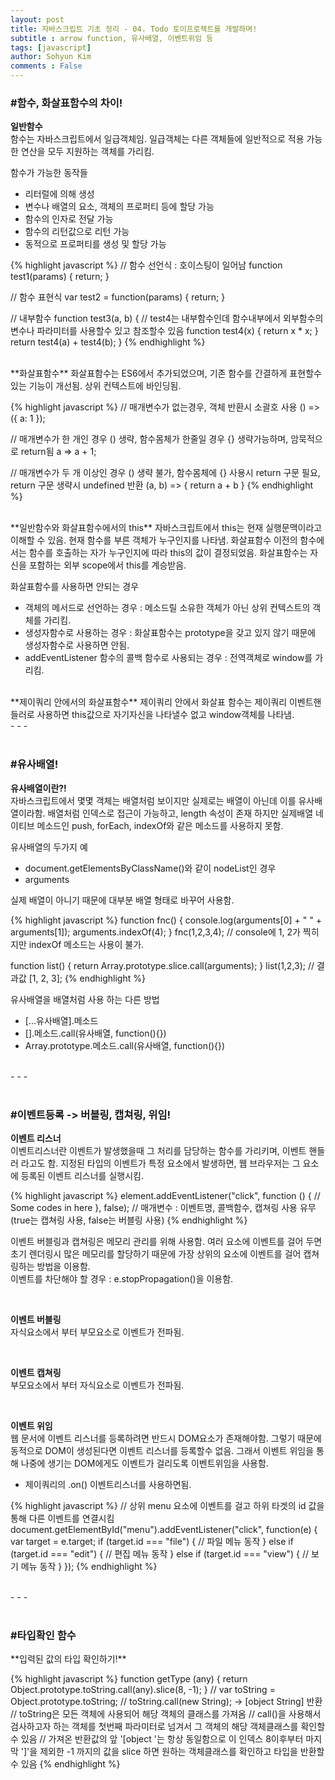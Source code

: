 ```yaml
---
layout: post
title: 자바스크립트 기초 정리 - 04. Todo 토이프로젝트를 개발하며!
subtitle : arrow function, 유사배열, 이벤트위임 등 
tags: [javascript]
author: Sohyun Kim
comments : False
---
```


<h3>#함수, 화살표함수의 차이!</h3>   

**일반함수**   
함수는 자바스크립트에서 일급객체임. 일급객체는 다른 객체들에 일반적으로 적용 가능한 연산을 모두 지원하는 객체를 가리킴.   

함수가 가능한 동작들   
- 리터럴에 의해 생성   
- 변수나 배열의 요소, 객체의 프로퍼티 등에 할당 가능   
- 함수의 인자로 전달 가능   
- 함수의 리턴값으로 리턴 가능   
- 동적으로 프로퍼티를 생성 및 할당 가능   

{% highlight javascript %}
  // 함수 선언식 : 호이스팅이 일어남
  function test1(params) {
    return;
  }

  // 함수 표현식
  var test2 = function(params) {
    return;
  }

  // 내부함수
  function test3(a, b) {
    // test4는 내부함수인데 함수내부에서 외부함수의 변수나 파라미터를 사용할수 있고 참조할수 있음
    function test4(x) {
      return x * x;
    }
    return test4(a) + test4(b);
  }
{% endhighlight %}
   
<br>
**화살표함수**   
화살표함수는 ES6에서 추가되었으며, 기존 함수를 간결하게 표현할수 있는 기능이 개선됨. 상위 컨텍스트에 바인딩됨.   

{% highlight javascript %}
  // 매개변수가 없는경우, 객체 반환시 소괄호 사용
  () => ({ a: 1 });

  // 매개변수가 한 개인 경우 () 생략, 함수몸체가 한줄일 경우 {} 생략가능하며, 암묵적으로 return됨
  a => a + 1;

  // 매개변수가 두 개 이상인 경우 () 생략 불가, 함수몸체에 {} 사용시 return 구문 필요, return 구문 생략시 undefined 반환
  (a, b) => { return a + b }
{% endhighlight %}
   
<br>
**일반함수와 화살표함수에서의 this**   
자바스크립트에서 this는 현재 실행문맥이라고 이해할 수 있음. 현재 함수를 부른 객체가 누구인지를 나타냄. 화살표함수 이전의 함수에서는 함수를 호출하는 자가 누구인지에 따라 this의 값이 결정되었음. 화살표함수는 자신을 포함하는 외부 scope에서 this를 계승받음.  

화살표함수를 사용하면 안되는 경우   
- 객체의 메서드로 선언하는 경우 : 메소드릴 소유한 객체가 아닌 상위 컨텍스트의 객체를 가리킴.   
- 생성자함수로 사용하는 경우 : 화살표함수는 prototype을 갖고 있지 않기 때문에 생성자함수로 사용하면 안됨.   
- addEventListener 함수의 콜백 함수로 사용되는 경우 : 전역객체로 window를 가리킴.   

<br>
**제이쿼리 안에서의 화살표함수**   
제이쿼리 안에서 화살표 함수는 제이쿼리 이벤트핸들러로 사용하면 this값으로 자기자신을 나타낼수 없고 window객체를 나타냄. 

<br>
- - -   
<br>
<br>
<h3>#유사배열!</h3>   

**유사배열이란?!**   
자바스크립트에서 몇몇 객체는 배열처럼 보이지만 실제로는 배열이 아닌데 이를 유사배열이라함. 배열처럼 인덱스로 접근이 가능하고, length 속성이 존재 하지만 실제배열 네이티브 메소드인 push, forEach, indexOf와 같은 메소드를 사용하지 못함.   
   
유사배열의 두가지 예   
- document.getElementsByClassName()와 같이 nodeList인 경우   
- arguments   
   
실제 배열이 아니기 때문에 대부분 배열 형태로 바꾸어 사용함.   

{% highlight javascript %}
  function fnc() {
    console.log(arguments[0] + " " + arguments[1]);
    arguments.indexOf(4);
  }
  fnc(1,2,3,4);
  // console에 1, 2가 찍히지만 indexOf 메소드는 사용이 불가.

  function list() {
    return Array.prototype.slice.call(arguments);
  }
  list(1,2,3);
  // 결과값 [1, 2, 3];
{% endhighlight %}
   
유사배열을 배열처럼 사용 하는 다른 방법   
- [...유사배열].메소드   
- [].메소드.call(유사배열, function(){})   
- Array.prototype.메소드.call(유사배열, function(){})

<br>
- - -   
<br>
<br>
<h3>#이벤트등록 -> 버블링, 캡쳐링, 위임!</h3>   

**이벤트 리스너**   
이벤트리스너란 이벤트가 발생했을때 그 처리를 담당하는 함수를 가리키며, 이벤트 핸들러 라고도 함. 지정된 타입의 이벤트가 특정 요소에서 발생하면, 웹 브라우저는 그 요소에 등록된 이벤트 리스너를 실행시킴.   
   
{% highlight javascript %}
  element.addEventListener("click", function () {
    // Some codes in here
  }, false);
  // 매개변수 : 이벤트명, 콜백함수, 캡쳐링 사용 유무(true는 캡쳐링 사용, false는 버블링 사용)
{% endhighlight %}

이벤트 버블링과 캡쳐링은 메모리 관리를 위해 사용함. 여러 요소에 이벤트를 걸어 두면 초기 렌더링시 많은 메모리를 할당하기 때문에 가장 상위의 요소에 이벤트를 걸어 캡쳐링하는 방법을 이용함.   
이벤트를 차단해야 할 경우 : e.stopPropagation()을 이용함.   
   
<br>   

**이벤트 버블링**   
자식요소에서 부터 부모요소로 이벤트가 전파됨.   
   
<br>   

**이벤트 캡쳐링**   
부모요소에서 부터 자식요소로 이벤트가 전파됨.   
   
<br>   

**이벤트 위임**   
웹 문서에 이벤트 리스너를 등록하려면 반드시 DOM요소가 존재해야함. 그렇기 때문에 동적으로 DOM이 생성된다면 이벤트 리스너를 등록할수 없음. 그래서 이벤트 위임을 통해 나중에 생기는 DOM에게도 이벤트가 걸리도록 이벤트위임을 사용함.   
- 제이쿼리의 .on() 이벤트리스너를 사용하면됨.   

{% highlight javascript %}
  // 상위 menu 요소에 이벤트를 걸고 하위 타겟의 id 값을 통해 다른 이벤트를 연결시킴
  document.getElementById("menu").addEventListener("click", function(e) {
    var target = e.target;
    if (target.id === "file") {
      // 파일 메뉴 동작
    } else if (target.id === "edit") {
      // 편집 메뉴 동작
    } else if (target.id === "view") {
      // 보기 메뉴 동작
    }
  });
{% endhighlight %}

<br>
- - -   
<br>
<br>
<h3>#타입확인 함수</h3>   
**입력된 값의 타입 확인하기!**   

{% highlight javascript %}
function getType (any) {
  return Object.prototype.toString.call(any).slice(8, -1);
}
// var toString = Object.prototype.toString;
// toString.call(new String); -> [object String] 반환
// toString은 모든 객체에 사용되어 해당 객체의 클래스를 가져옴
// call()을 사용해서 검사하고자 하는 객체를 첫번째 파라미터로 넘겨서 그 객체의 해당 객체클래스를 확인할수 있음
// 가져온 반환값의 앞 '[object '는 항상 동일함으로 이 인덱스 8이후부터 마지막 ']'을 제외한 -1 까지의 값을 slice 하면 원하는 객체클래스를 확인하고 타입을 반환할수 있음
{% endhighlight %}

<br>